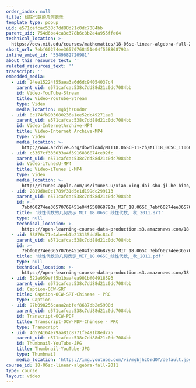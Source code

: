 ```yaml
---
order_index: null
title: 线性代数的几何表示
template_type: popup
uid: e571cafcac538c7dd88d21c0dc7084bb
parent_uid: 754d6be4ca3c378b6c8b2e4a955ffe64
technical_location: >-
  https://ocw.mit.edu/courses/mathematics/18-06sc-linear-algebra-fall-2011/resource-index/7ebf60274ee36570768451e04f558868793a
short_url: 7ebf60274ee36570768451e04f558868793a
inline_embed_id: '5549682720981'
about_this_resource_text: ''
related_resources_text: ''
transcript: ''
embedded_media:
  - uid: 24ee15224f55aea3a6d6dc94054037c4
    parent_uid: e571cafcac538c7dd88d21c0dc7084bb
    id: Video-YouTube-Stream
    title: Video-YouTube-Stream
    type: Video
    media_location: mgbjhzDndOY
  - uid: 8c174fb903680236a1ee52dc49271aa0
    parent_uid: e571cafcac538c7dd88d21c0dc7084bb
    id: Video-InternetArchive-MP4
    title: Video-Internet Archive-MP4
    type: Video
    media_location: >-
      http://www.archive.org/download/MIT18.06SCF11-zh/MIT18_06SC_110609_L3_zh-hans-cmn_300k.mp4
  - uid: c5367cf335033a4f3916886874ce92fc
    parent_uid: e571cafcac538c7dd88d21c0dc7084bb
    id: Video-iTunesU-MP4
    title: Video-iTunes U-MP4
    type: Video
    media_location: >-
      http://itunes.apple.com/us/itunes-u/xian-xing-dai-shu-ji-he-biao/id528718147?i=115569277
  - uid: 2819d0e0c1789f31d5e1d199dc299113
    parent_uid: e571cafcac538c7dd88d21c0dc7084bb
    id: >-
      7ebf60274ee36570768451e04f558868793a_MIT_18.06SC_7ebf60274ee36570-_79cb_2011.srt
    title: '线性代数的几何表示_MIT_18.06SC_线性代数,_秋_2011.srt'
    type: null
    technical_location: >-
      https://open-learning-course-data-production.s3.amazonaws.com/18-06sc-linear-algebra-fall-2011/593cccc554c158f071dd74ae46cfdb53_7ebf60274ee36570768451e04f558868793a_MIT_18.06SC_7ebf60274ee36570-_79cb_2011.srt
  - uid: 53876c71e4abeeb1b213135dd8bc84cf
    parent_uid: e571cafcac538c7dd88d21c0dc7084bb
    id: >-
      7ebf60274ee36570768451e04f558868793a_MIT_18.06SC_7ebf60274ee36570-_79cb_2011.pdf
    title: '线性代数的几何表示_MIT_18.06SC_线性代数,_秋_2011.pdf'
    type: null
    technical_location: >-
      https://open-learning-course-data-production.s3.amazonaws.com/18-06sc-linear-algebra-fall-2011/8eb10994bc81c3a9c1ae54654ae36d63_7ebf60274ee36570768451e04f558868793a_MIT_18.06SC_7ebf60274ee36570-_79cb_2011.pdf
  - uid: 522e959eff5b1baa4ea901bf04918593
    parent_uid: e571cafcac538c7dd88d21c0dc7084bb
    id: Caption-OCW-SRT
    title: Caption-OCW-SRT-Chinese - PRC
    type: Caption
  - uid: 97b090256caaa2abfef8687db2e5900d
    parent_uid: e571cafcac538c7dd88d21c0dc7084bb
    id: Transcript-OCW-PDF
    title: Transcript-OCW-PDF-Chinese - PRC
    type: Transcript
  - uid: 4d524164e79aa81c8771fe491b8ed775
    parent_uid: e571cafcac538c7dd88d21c0dc7084bb
    id: Thumbnail-YouTube-JPG
    title: Thumbnail-YouTube-JPG
    type: Thumbnail
    media_location: 'https://img.youtube.com/vi/mgbjhzDndOY/default.jpg'
course_id: 18-06sc-linear-algebra-fall-2011
type: course
layout: video
---
```

